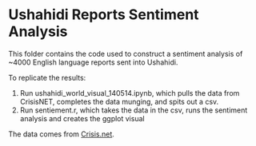 Ushahidi Reports Sentiment Analysis
====================

This folder contains the code used to construct a sentiment analysis of ~4000 English language reports sent into Ushahidi.

To replicate the results:

1. Run ushahidi_world_visual_140514.ipynb, which pulls the data from CrisisNET, completes the data munging, and spits out a csv.
2. Run sentiement.r, which takes the data in the csv, runs the sentiment analysis and creates the ggplot visual

The data comes from [Crisis.net](http://crisis.net).
